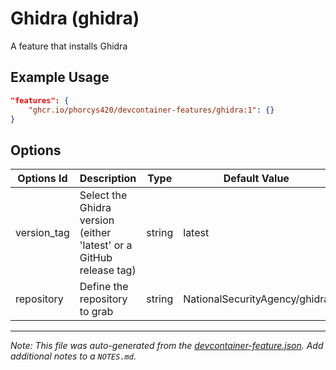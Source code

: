 
# Ghidra (ghidra)

A feature that installs Ghidra

## Example Usage

```json
"features": {
    "ghcr.io/phorcys420/devcontainer-features/ghidra:1": {}
}
```

## Options

| Options Id | Description | Type | Default Value |
|-----|-----|-----|-----|
| version_tag | Select the Ghidra version (either 'latest' or a GitHub release tag) | string | latest |
| repository | Define the repository to grab | string | NationalSecurityAgency/ghidra |



---

_Note: This file was auto-generated from the [devcontainer-feature.json](https://github.com/phorcys420/devcontainer-features/blob/main/src/ghidra/devcontainer-feature.json).  Add additional notes to a `NOTES.md`._
